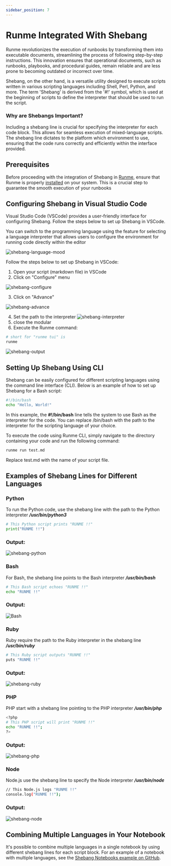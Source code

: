 ```yaml
---
sidebar_position: 7
---
```


# Runme Integrated With Shebang

Runme revolutionizes the execution of runbooks by transforming them into executable documents, streamlining the process of following step-by-step instructions. This innovation ensures that operational documents, such as runbooks, playbooks, and procedural guides, remain reliable and are less prone to becoming outdated or incorrect over time.

Shebang, on the other hand, is a versatile utility designed to execute scripts written in various scripting languages including Shell, Perl, Python, and more. The term 'Shebang' is derived from the '#!' symbol, which is used at the beginning of scripts to define the interpreter that should be used to run the script.

### Why are Shebangs Important?
Including a shebang line is crucial for specifying the interpreter for each code block. This allows for seamless execution of mixed-language scripts. The shebang line dictates to the platform which environment to use, ensuring that the code runs correctly and efficiently within the interface provided.

## Prerequisites

Before proceeding with the integration of Shebang in [Runme](/install#runme-cli), ensure that Runme is properly [installed](/install#runme-cli) on your system. This is a crucial step to guarantee the smooth execution of your runbooks

## Configuring Shebang in Visual Studio Code

Visual Studio Code (VSCode) provides a user-friendly interface for configuring Shebang. Follow the steps below to set up Shebang in VSCode.

You can switch to the programming language using the feature for selecting a language interpreter that allows users to configure the environment for running code directly within the editor

![shebang-language-mood](../../static/img/shebang-language-mood.png)

Follow the steps below to set up Shebang in VSCode:

1. Open your script (markdown file) in VSCode
2. Click on "Configure" menu

![shebang-configure](../../static/img/shebang-configure.png)

3. Click on "Advance"

![shebang-advance](../../static/img/shebang-advanced.png)

4. Set the path to the interpreter
   ![shebang-interpreter](../../static/img/shebang-interpreters.png)
5. close the modular
6. Execute the Runme command:

```sh
# short for "runme tui" is 
runme
```

![shebang-output](../../static/img/shebang-output.png)

## Setting Up Shebang Using CLI

Shebang can be easily configured for different scripting languages using the command line interface (CLI). Below is an example of how to set up Shebang for a Bash script:

```sh
#!/bin/bash
echo "Hello, World!"
```

In this example, the **#!/bin/bash** line tells the system to use Bash as the interpreter for the code. You can replace /bin/bash with the path to the interpreter for the scripting language of your choice.

To execute the code using Runme CLI, simply navigate to the directory containing your code and run the following command:

```sh
runme run test.md
```

Replace test.md with the name of your script file.

## Examples of Shebang Lines for Different Languages

### Python

To run the Python code, use the shebang line with the path to the Python interpreter ***/usr/bin/python3***

```python
# This Python script prints "RUNME !!"
print("RUNME !!")
```

### Output:

![shebang-python](../../static/img/Shebang-python.png)

### Bash

For Bash, the shebang line points to the Bash interpreter ***/usr/bin/bash***

```sh
# This Bash script echoes "RUNME !!"
echo "RUNME !!"
```

### Output:

![Bash](../../static/img/shebang-bash.png)

### Ruby

Ruby require the path to the Ruby interpreter in the shebang line ***/usr/bin/ruby***

```sh
# This Ruby script outputs "RUNME !!"
puts "RUNME !!"
```

### Output:

![shebang-ruby](../../static/img/shebang-ruby.png)

### PHP

PHP start with a shebang line pointing to the PHP interpreter ***/usr/bin/php***

```sh
<?php
# This PHP script will print "RUNME !!"
echo "RUNME !!";
?>
```

### Output:

![shebang-php](../../static/img/shebang-php.png)

### Node

Node.js use the shebang line to specify the Node interpreter ***/usr/bin/node***

```sh
// This Node.js logs "RUNME !!"
console.log("RUNME !!");
```

### Output:

![shebang-node](../../static/img/shebang-node.png)

## Combining Multiple Languages in Your Notebook

It's possible to combine multiple languages in a single notebook by using different shebang lines for each script block. For an example of a notebook with multiple languages, see the [Shebang Notebooks example on GitHub](https://github.com/stateful/Shebang-Notebooks/blob/main/shebang-example.md).

